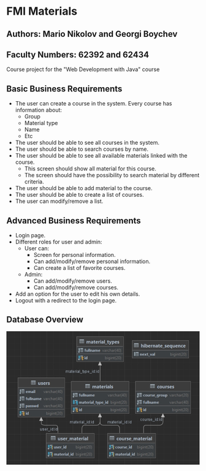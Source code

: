 # FMI Materials

## Authors: Mario Nikolov and Georgi Boychev
## Faculty Numbers: 62392 and 62434

Course project for the "Web Development with Java" course

## Basic Business Requirements
- The user can create a course in the system. Every course has information about:
    - Group
    - Material type
    - Name
    - Etc
- The user should be able to see all courses in the system.
- The user should be able to search courses by name.
- The user should be able to see all available materials linked with the course.
    - This screen should show all material for this course.
    - The screen should have the possibility to search material by different criteria.
- The user should be able to add material to the course.
- The user should be able to create a list of courses.
- The user can modify/remove a list.

## Advanced Business Requirements
- Login page.
- Different roles for user and admin:
    - User can:
        - Screen for personal information.
        - Can add/modify/remove personal information.
        - Can create a list of favorite courses.
    - Admin:
        - Can add/modify/remove users.
        - Can add/modify/remove courses.
- Add an option for the user to edit his own details.
- Logout with a redirect to the login page.

## Database Overview
<p>
  <img src="./Diagrams/er-diagram.png" alt="FMI_Materials_ER"/>
</p>